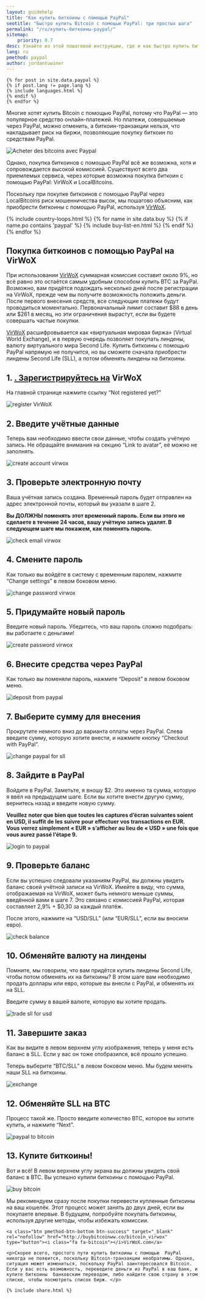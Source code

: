 ```yaml
---
layout: guidehelp
title: "Как купить биткоины с помощью PayPal"
seotitle: "Быстро купить Bitcoin с помощью PayPal: три простых шага"
permalink: "/ru/купить-биткоины-paypal/"
sitemap:
    priority: 0.7
desc: Узнайте из этой пошаговой инструкции, где и как быстро купить биткоины с помощью PayPal. Мы покажем вам самый простой способ покупки биткион с помощью PayPal.  
lang: ru
pmethod: paypal
author: jordantuwiner
---
```

<div class="col-sm-12">

	{% for post in site.data.paypal %}
	{% if post.lang != page.lang %}
	{% include languages.html %}
	{% endif %}
	{% endfor %}

<p>Многие хотят купить Bitcoin с помощью PayPal, потому что PayPal — это популярное средство онлайн-платежей. Но платежи, совершаемые через PayPal, можно отменить, а биткоин-транзакции нельзя, что накладывает риск на биржи, позволяющие  покупку биткоин по средствам PayPal.</p>

<img class="img-responsive halfimg-right" alt="Acheter des bitcoins avec Paypal" src="/img/icons/sepa.png">

<p>Однако, покупка биткоинов с помощью PayPal всё же возможна, хотя и сопровождается высокой комиссией. Существуют всего два приемлемых сервиса, через которые возможна покупка биткоин с помощью PayPal: VirWoX и LocalBitcoins.</p>

<p>Поскольку при покупке биткоинов с помощью PayPal через LocalBitcoins риск мошенничества высок, мы пошагово объясним, как приобрести биткоины с помощью PayPal, используя <a href="http://buybitcoinww.co/bitcoin_virwox" rel="nofollow" target="_blank">VirWoX</a>.</p>
</div>

<div class="col-sm-12">
	{% include country-loops.html %}
	{% for name in site.data.buy %}
	{% if name.po contains 'paypal' %}
	{% include buy-list-en.html %}
	{% endif %}
	{% endfor %}
</div>

<div class="col-sm-12 small-large-break">
</div>


<div class="col-xs-12">
<h2 class="pp-header">Покупка биткоинов с помощью PayPal на VirWoX</h2>

<p>При использовании <a href="http://buybitcoinww.co/bitcoin_virwox" rel="nofollow" target="_blank">VirWoX</a> суммарная комиссия составит около 9%, но всё равно это остаётся самым удобным способом купить BTC за PayPal. Возможно, вам придётся подождать несколько дней после регистрации на VirWoX, прежде чем вы получите возможность положить деньги. После первого внесения средств, все следующие платежи будут проводиться моментально. Первоначальный лимит составит $88 в день или $261 в месяц, но эти ограничения вырастут, если вы будете совершать частые покупки.</p> 

<p><a href="http://buybitcoinww.co/bitcoin_virwox" rel="nofollow" target="_blank">VirWoX</a> расшифровывается как «виртуальная мировая биржа» (Virtual World Exchange), и в первую очередь позволяет покупать линдены, валюту виртуального мира Second Life. Купить биткоины с помощью PayPal напрямую не получится, но вы сможете сначала приобрести линдены Second Life (SLL), а потом обменять линдены на биткоины.</p> 

<h2>1. <a href="http://buybitcoinww.co/bitcoin_virwox" rel="nofollow" target="_blank">. Зарегистрируйтесь на</a> VirWoX</h2> 

<p>На главной странице нажмите ссылку “Not registered yet?”</p> 

<p><img src="/img/paypaltobtc/1.png" alt="register VirWoX" class="img-responsive kb-helper" /></p> 

<h2 id="enter-the-details-for-your-account">2. Введите учётные данные</h2> 

<p>Теперь вам необходимо ввести свои данные, чтобы создать учётную запись. Не обращайте внимания на секцию “Link to avatar”, её можно не заполнять.</p> 

<p><img src="/img/paypaltobtc/2.png" alt="create account virwox" class="img-responsive kb-helper" /></p> 

<h2 id="check-your-email">3. Проверьте электронную почту</h2> 

<p>Ваша учётная запись создана. Временный пароль будет отправлен на адрес электронной почты, который вы указали в шаге 2.</p> 

<p><strong>Вы ДОЛЖНЫ поменять этот временный пароль. Если вы этого не сделаете в течение 24 часов, вашу учётную запись удалят. В следующем шаге мы покажем, как поменять пароль.</strong></p> 

<p><img src="/img/paypaltobtc/3.png" alt="check email virwox" class="img-responsive kb-helper" /></p> 

<h2 id="change-your-password">4. Смените пароль</h2> 

<p>Как только вы войдёте в систему с временным паролем, нажмите “Change settings” в левом боковом меню.</p> 

<p><img src="/img/paypaltobtc/4.png" alt="change password virwox" class="img-responsive kb-helper" /></p> 

<h2 id="create-a-new-password">5. Придумайте новый пароль</h2> 

<p>Введите новый пароль. Убедитесь, что ваш пароль сложно подобрать: вы работаете с деньгами! </p> 

<p><img src="/img/paypaltobtc/5.png" alt="create password virwox" class="img-responsive kb-helper" /></p> 

<h2 id="deposit-from-paypal">6. Внесите средства через PayPal</h2> 

<p>Как только вы поменяли пароль, нажмите “Deposit” в левом боковом меню.</p> 

<p><img src="/img/paypaltobtc/6.png" alt="deposit from paypal" class="img-responsive kb-helper" /></p> 

<h2 id="deposit-and-select-amount">7. Выберите сумму для внесения</h2> 

<p>Прокрутите немного вниз до варианта оплаты через PayPal. Слева введите сумму, которую хотите внести, и нажмите кнопку “Checkout with PayPal”.</p> 

<p><img src="/img/paypaltobtc/7.png" alt="change paypal for sll" class="img-responsive kb-helper" /></p> 

<h2 id="login-to-paypal">8. Зайдите в PayPal</h2> 

<p>Войдите в PayPal. Заметьте, я вношу $2. Это именно та сумма, которую я ввёл на предыдущем шаге. Если вы хотите внести другую сумму, вернитесь назад и введите новую сумму.</p> 

<p><strong>Veuillez noter que bien que toutes les captures d’écran suivantes soient en USD, il suffit de les suivre pour effectuer vos transactions en EUR. Vous verrez simplement «  EUR » s’afficher au lieu de «  USD »  une fois que vous aurez passé l’étape 9.</strong></p>

<p><img src="/img/paypaltobtc/8.png" alt="login to paypal" class="img-responsive kb-helper" /></p> 

<h2 id="verify-acccount-balance">9. Проверьте баланс</h2> 

<p>Если вы успешно следовали указаниям PayPal, вы должны увидеть баланс своей учётной записи на VirWoX. Имейте в виду, что сумма, отображаемая на VirWoX, может быть немного меньше суммы, введённой вами в шаге 7. Это связано с комиссией PayPal, которая составляет 2,9% + $0,30 за каждый платёж.</p> 

<p>После этого, нажмите на “USD/SLL” (или “EUR/SLL”, если вы вносили евро).</p> 

<p><img src="/img/paypaltobtc/9.png" alt="check balance" class="img-responsive kb-helper" /></p> 

<h2 id="trade-usd-for-second-life-lindens">10. Обменяйте валюту на линдены</h2> 

<p>Помните, мы говорили, что вам придётся купить линдены Second Life, чтобы потом обменять их на биткоины? В этом шаге вам необходимо продать доллары или евро, которые вы внесли с PayPal, и обменять их на SLL.</p> 

<p>Введите сумму в вашей валюте, которую вы хотите продать. </p> 

<p><img src="/img/paypaltobtc/10.png" alt="trade sll for usd" class="img-responsive kb-helper" /></p> 

<h2 id="complete-order">11. Завершите заказ</h2> 

<p>Как вы видите в левом верхнем углу изображения, теперь у меня есть баланс в SLL. Если у вас он тоже отобразился, всё прошло успешно.</p> 

<p>Теперь выберите “BTC/SLL” в левом боковом меню. Мы будем менять наши SLL на биткоины.</p> 

<p><img src="/img/paypaltobtc/11.png" alt="exchange" class="img-responsive kb-helper" /></p> 

<h2 id="trade-sll-for-btc">12. Обменяйте SLL на BTC</h2> 

<p>Процесс такой же. Просто введите количество BTC, которое вы хотите купить, и нажмите “Next”. </p> 

<p><img src="/img/paypaltobtc/12.png" alt="paypal to bitcoin" class="img-responsive kb-helper" /></p> 

<h2 id="buy-bitcoin">13. Купите биткоины!</h2> 

<p>Вот и всё! В левом верхнем углу экрана вы должны увидеть свой баланс в BTC. Вы успешно купили биткоины с помощью PayPal.</p> 

<p><img src="/img/paypaltobtc/13.png" alt="buy bitcoin" class="img-responsive kb-helper" /></p> 

<p>Мы рекомендуем сразу после покупки перевести купленные биткоины на ваш кошелёк. Этот процесс может занять до двух дней, если вы покупаете впервые. В будущем, попробуйте покупать биткоины, используя другие методы, чтобы избежать комиссии.</p> 
	
	<a class="btn pmethod-btn-bottom btn-success" target="_blank" rel="nofollow" href="http://buybitcoinww.co/bitcoin_virwox" type="button"><i class="fa fa-bitcoin"></i>VirWoX.com</a>
	
	<p>Скорее всего, простого пути купить биткоины с помощью  PayPal никогда не появится, поскольку Bitcoin-транзакции необратимы. Однако, ситуация может измениться, поскольку PayPal заинтересовался Bitcoin. Если у вас есть возможность, переведите деньги из PayPal в ваш банк, и купите биткоины  банковским переводом, либо найдите свою страну в этом списке, чтобы посмотреть список бирж. </p>
	
	{% include share.html %}
</div>